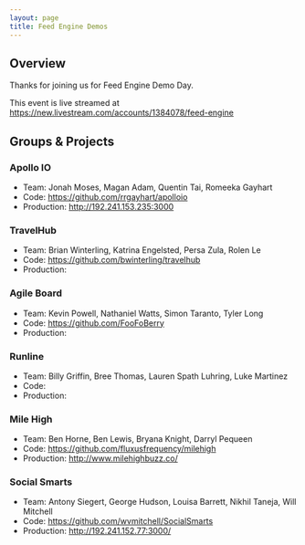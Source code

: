 ```yaml
---
layout: page
title: Feed Engine Demos
---
```


## Overview

Thanks for joining us for Feed Engine Demo Day. 

This event is live streamed at https://new.livestream.com/accounts/1384078/feed-engine

## Groups & Projects

### Apollo IO

* Team: Jonah Moses, Magan Adam, Quentin Tai, Romeeka Gayhart
* Code: https://github.com/rrgayhart/apolloio
* Production: http://192.241.153.235:3000

### TravelHub

* Team: Brian Winterling, Katrina Engelsted, Persa Zula, Rolen Le
* Code: https://github.com/bwinterling/travelhub
* Production: 

### Agile Board

* Team: Kevin Powell, Nathaniel Watts, Simon Taranto, Tyler Long
* Code: https://github.com/FooFoBerry
* Production: 

### Runline

* Team: Billy Griffin, Bree Thomas, Lauren Spath Luhring, Luke Martinez
* Code: 
* Production: 

### Mile High

* Team: Ben Horne, Ben Lewis, Bryana Knight, Darryl Pequeen
* Code: https://github.com/fluxusfrequency/milehigh
* Production: http://www.milehighbuzz.co/

### Social Smarts

* Team: Antony Siegert, George Hudson, Louisa Barrett, Nikhil Taneja, Will Mitchell
* Code: https://github.com/wvmitchell/SocialSmarts
* Production: http://192.241.152.77:3000/

